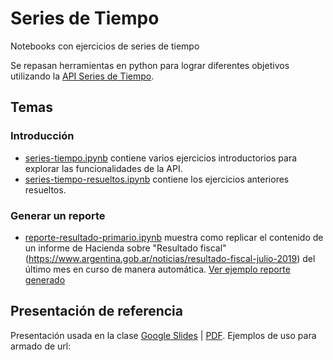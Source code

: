 # Series de Tiempo
Notebooks con ejercicios de series de tiempo


Se repasan herramientas en python para lograr diferentes objetivos utilizando la [API Series de Tiempo](https://apis.datos.gob.ar/series).

## Temas

### Introducción

* [series-tiempo.ipynb](https://github.com/datosgobar/analisis-datos-python/blob/master/Series-de-Tiempo/series-tiempo.ipynb) contiene varios ejercicios introductorios para explorar las funcionalidades de la API.
* [series-tiempo-resueltos.ipynb](https://github.com/datosgobar/analisis-datos-python/blob/master/Series-de-Tiempo/series-tiempo-resueltos.ipynb) contiene los ejercicios anteriores resueltos.

### Generar un reporte

* [reporte-resultado-primario.ipynb](https://github.com/datosgobar/analisis-datos-python/blob/master/Series-de-Tiempo/reporte-resultado-primario.ipynb) muestra como replicar el contenido de un informe de Hacienda sobre "Resultado fiscal" (https://www.argentina.gob.ar/noticias/resultado-fiscal-julio-2019) del último mes en curso de manera automática. [Ver ejemplo reporte generado](https://datosgobar.github.io/analisis-datos-python/Ejercicios/reportes/resultado-primario.html)

## Presentación de referencia  

Presentación usada en la clase [Google Slides](https://docs.google.com/presentation/d/1-KYHA4Nx7vQF2SKH0J_uDjVFYFZ2RwPoZvSD9EWGKOs) | [PDF](https://docs.google.com/presentation/d/1-KYHA4Nx7vQF2SKH0J_uDjVFYFZ2RwPoZvSD9EWGKOs/export/pdf). Ejemplos de uso para armado de url: 


